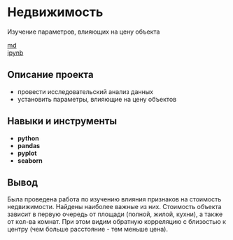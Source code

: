 # Недвижимость
Изучение параметров, влияющих на цену объекта

[md](https://github.com/MironRodionoff/yandex_practicum/edit/main/Project_02/README%20.md)    
[ipynb](https://github.com/MironRodionoff/yandex_practicum/blob/main/Project_02/Project_02.ipynb)

## Описание проекта

- провести исследовательский анализ данных
- установить параметры, влияющие на цену объектов


## Навыки и инструменты

- **python**
- **pandas**
- **pyplot**
- **seaborn**


## Вывод

Была проведена работа по изучению влияния признаков на стоимость недвижимости.
Найдены наиболее важные из них.
Стоимость объекта зависит в первую очередь от площади (полной, жилой, кухни), а также от кол-ва комнат.
При этом видим обратную корреляцию с близостью к центру (чем больше расстояние - тем меньше цена).
